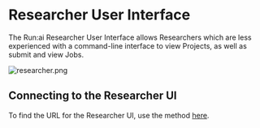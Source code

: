 # Researcher User Interface

The Run:ai Researcher User Interface allows Researchers which are less experienced with a command-line interface to view Projects, as well as submit and view Jobs. 

![researcher.png](img/researcher.png)


## Connecting to the Researcher UI

To find the URL for the Researcher UI, use the method [here](../../developer/deprecated/researcher-rest-api/overview.md#Finding-the-API-Endpoint-URL). 

